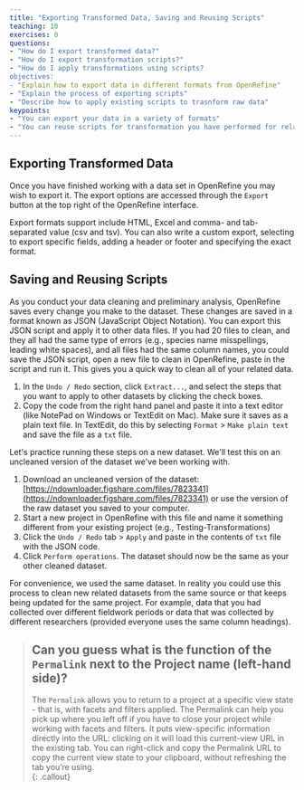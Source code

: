 ```yaml
---
title: "Exporting Transformed Data, Saving and Reusing Scripts"
teaching: 10
exercises: 0
questions:
- "How do I export transformed data?"
- "How do I export transformation scripts?"
- "How do I apply transformations using scripts?
objectives:
- "Explain how to export data in different formats from OpenRefine"
- "Explain the process of exporting scripts"
- "Describe how to apply existing scripts to trasnform raw data"
keypoints:
- "You can export your data in a variety of formats" 
- "You can reuse scripts for transformation you have performed for related datasets"
---
```


## Exporting Transformed Data
Once you have finished working with a data set in OpenRefine you may wish to export it. The export options are accessed through the ```Export``` button at the top right of the OpenRefine interface.

Export formats support include HTML, Excel and comma- and tab-separated value (csv and tsv). You can also write a custom export, selecting to export specific fields, adding a header or footer and specifying the exact format.

## Saving and Reusing Scripts

As you conduct your data cleaning and preliminary analysis, OpenRefine saves every change you make to the dataset. These 
changes are saved in a format known as JSON (JavaScript Object Notation). You can export this JSON script and apply it to other data files. If you had 20 files to clean, and they all had the same type of errors (e.g., species name misspellings, leading white spaces), and all
files had the same column names, you could save the JSON script, open a new file to clean in OpenRefine, paste in the script and run it.
This gives you a quick way to clean all of your related data.

1. In the `Undo / Redo` section, click `Extract...`, and select the steps that you want to apply to other datasets by clicking the check boxes. 
2. Copy the code from the right hand panel and paste it into a text editor (like NotePad on Windows or TextEdit on Mac). Make sure it saves as a plain text file. In TextEdit, do this by selecting `Format` > `Make plain text` and save the file as a `txt` file. 

Let's practice running these steps on a new dataset. We'll test this on an uncleaned version of the dataset we've been working with. 

1. Download an uncleaned version of the dataset: [https://ndownloader.figshare.com/files/7823341](https://ndownloader.figshare.com/files/7823341) or use the version of the raw dataset you saved to your computer.  
2. Start a new project in OpenRefine with this file and name it something different from your existing project (e.g., Testing-Transformations) 
3. Click the `Undo / Redo` tab > `Apply` and paste in the contents of `txt` file with the JSON code. 
4. Click `Perform operations`. The dataset should now be the same as your other cleaned dataset.

For convenience, we used the same dataset. In reality you could use this process to clean new related datasets from the same source or that keeps being updated for the same project. For example, data that you had collected over different fieldwork periods or data that was collected by different researchers (provided everyone uses the same column headings). 


> ## Can you guess what is the function of the `Permalink` next to the Project name (left-hand side)?
> The `Permalink` allows you to return to a project at a specific view state - that is, with facets and filters applied. The Permalink can help you pick up where you left off if you have to close your project while working with facets and filters. It puts view-specific information directly into the URL: clicking on it will load this current-view URL in the existing tab. You can right-click and copy the Permalink URL to copy the current view state to your clipboard, without refreshing the tab you’re using.  
{: .callout}
